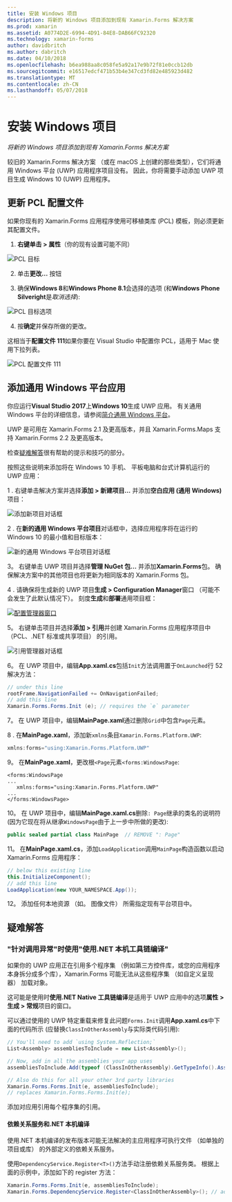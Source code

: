```yaml
---
title: 安装 Windows 项目
description: 将新的 Windows 项目添加到现有 Xamarin.Forms 解决方案
ms.prod: xamarin
ms.assetid: A0774D2E-6994-4D91-84E8-DAB66FC92320
ms.technology: xamarin-forms
author: davidbritch
ms.author: dabritch
ms.date: 04/10/2018
ms.openlocfilehash: b6ea988aa8c058fe5a92a17e9b72f81e0ccb12db
ms.sourcegitcommit: e16517edcf471b53b4e347cd3fd82e485923d482
ms.translationtype: MT
ms.contentlocale: zh-CN
ms.lasthandoff: 05/07/2018
---
```

# <a name="setup-windows-projects"></a>安装 Windows 项目

_将新的 Windows 项目添加到现有 Xamarin.Forms 解决方案_

较旧的 Xamarin.Forms 解决方案 （或在 macOS 上创建的那些类型），它们将通用 Windows 平台 (UWP) 应用程序项目没有。 因此，你将需要手动添加 UWP 项目生成 Windows 10 (UWP) 应用程序。

<a name="pcl" />

## <a name="update-the-pcl-profile"></a>更新 PCL 配置文件

如果你现有的 Xamarin.Forms 应用程序使用可移植类库 (PCL) 模板，则必须更新其配置文件。

1. **右键单击 > 属性**（你的现有设置可能不同）

  ![](images/targets.png "PCL 目标")

2. 单击**更改...** 按钮

3. 确保**Windows 8**和**Windows Phone 8.1**会选择的选项 (和**Windows Phone Silveright**是*取消选择*):

  ![](images/pcl.png "PCL 目标选项")

4. 按**确定**并保存所做的更改。

这相当于**配置文件 111**如果你要在 Visual Studio 中配置你 PCL，适用于 Mac 使用下拉列表。

  ![](images/pcl-xs.png "PCL 配置文件 111")

## <a name="add-a-universal-windows-platform-app"></a>添加通用 Windows 平台应用

你应运行**Visual Studio 2017**上**Windows 10**生成 UWP 应用。 有关通用 Windows 平台的详细信息，请参阅[简介通用 Windows 平台](/windows/uwp/get-started/universal-application-platform-guide/)。

UWP 是可用在 Xamarin.Forms 2.1 及更高版本，并且 Xamarin.Forms.Maps 支持 Xamarin.Forms 2.2 及更高版本。

检查<a href="#troubleshooting">疑难解答</a>很有帮助的提示和技巧的部分。

按照这些说明来添加将在 Windows 10 手机、 平板电脑和台式计算机运行的 UWP 应用：

 1 . 右键单击解决方案并选择**添加 > 新建项目...** 并添加**空白应用 (通用 Windows)** 项目：

  ![](universal-images/add-wu.png "添加新项目对话框")

 2 . 在**新的通用 Windows 平台项目**对话框中，选择应用程序将在运行的 Windows 10 的最小值和目标版本：

  ![](universal-images/target-version.png "新的通用 Windows 平台项目对话框")

 3。 右键单击 UWP 项目并选择**管理 NuGet 包...** 并添加**Xamarin.Forms**包。 确保解决方案中的其他项目也将更新为相同版本的 Xamarin.Forms 包。

 4 . 请确保将生成新的 UWP 项目**生成 > Configuration Manager**窗口 （可能不会发生了此默认情况下）。 刻度**生成**和**部署**通用项目框：

  [![](universal-images/configuration-sml.png "配置管理器窗口")](universal-images/configuration.png#lightbox "配置管理器窗口")

 5。 右键单击项目并选择**添加 > 引用**并创建 Xamarin.Forms 应用程序项目中 （PCL、.NET 标准或共享项目） 的引用。

  ![](universal-images/addref-sml.png "引用管理器对话框")

 6。 在 UWP 项目中，编辑**App.xaml.cs**包括`Init`方法调用置于`OnLaunched`行 52 解决方法：

```csharp
// under this line
rootFrame.NavigationFailed += OnNavigationFailed;
// add this line
Xamarin.Forms.Forms.Init (e); // requires the `e` parameter
```

 7。 在 UWP 项目中，编辑**MainPage.xaml**通过删除`Grid`中包含`Page`元素。

 8 . 在**MainPage.xaml**，添加新`xmlns`条目`Xamarin.Forms.Platform.UWP`:

```csharp
xmlns:forms="using:Xamarin.Forms.Platform.UWP"
```

 9。 在**MainPage.xaml**，更改根`<Page`元素`<forms:WindowsPage`:

```xaml
<forms:WindowsPage
...
   xmlns:forms="using:Xamarin.Forms.Platform.UWP"
...
</forms:WindowsPage>
```

 10。 在 UWP 项目中，编辑**MainPage.xaml.cs**删除`: Page`继承的类名的说明符 (因为它现在将从继承`WindowsPage`由于上一步中所做的更改):

```csharp
public sealed partial class MainPage  // REMOVE ": Page"
```

 11。 在**MainPage.xaml.cs**，添加`LoadApplication`调用`MainPage`构造函数以启动 Xamarin.Forms 应用程序：

```csharp
// below this existing line
this.InitializeComponent();
// add this line
LoadApplication(new YOUR_NAMESPACE.App());
```

<!--
11 . Double-click **Package.appxmanifest** to set these capabilities
  that are often required:

  Capabilities set:

  * Internet (Client)
  * Location
-->

12。 添加任何本地资源 （如。 图像文件） 所需指定现有平台项目中。

## <a name="troubleshooting"></a>疑难解答

<a name="target-invocation-exception" />

### <a name="target-invocation-exception-when-using-compile-with-net-native-tool-chain"></a>"针对调用异常"时使用"使用.NET 本机工具链编译"

如果你的 UWP 应用正在引用多个程序集 （例如第三方控件库，或您的应用程序本身拆分成多个库），Xamarin.Forms 可能无法从这些程序集 （如自定义呈现器） 加载对象。

这可能是使用时**使用.NET Native 工具链编译**是适用于 UWP 应用中的选项**属性 > 生成 > 常规**项目的窗口。

可以通过使用的 UWP 特定重载来修复此问题`Forms.Init`调用**App.xaml.cs**中下面的代码所示 (应替换`ClassInOtherAssembly`与实际类代码引用):

```csharp
// You'll need to add `using System.Reflection;`
List<Assembly> assembliesToInclude = new List<Assembly>();

// Now, add in all the assemblies your app uses
assembliesToInclude.Add(typeof (ClassInOtherAssembly).GetTypeInfo().Assembly);

// Also do this for all your other 3rd party libraries
Xamarin.Forms.Forms.Init(e, assembliesToInclude);
// replaces Xamarin.Forms.Forms.Init(e);
```

添加对应用引用每个程序集的引用。

#### <a name="dependency-services-and-net-native-compilation"></a>依赖关系服务和.NET 本机编译

使用.NET 本机编译的发布版本可能无法解决的主应用程序可执行文件 （如单独的项目或库） 的外部定义的依赖关系服务。

使用`DependencyService.Register<T>()`方法手动注册依赖关系服务类。 根据上面的示例中，添加如下的 register 方法：

```csharp
Xamarin.Forms.Forms.Init(e, assembliesToInclude);
Xamarin.Forms.DependencyService.Register<ClassInOtherAssembly>(); // add this
```
